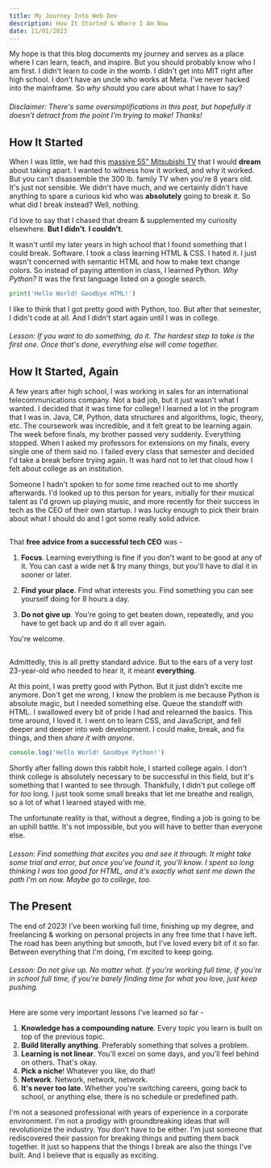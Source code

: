 ```yaml
--- 
title: My Journey Into Web Dev
description: How It Started & Where I Am Now
date: 11/01/2023
---
```


My hope is that this blog documents my journey and serves as a place where I can learn, teach, and inspire. But you should probably know who I am first. I didn't learn to code in the womb. I didn't get into MIT right after high school. I don't have an uncle who works at Meta. I've never hacked into the mainframe. So *why* should you care about what I have to say?

###### Disclaimer: There's some oversimplifications in this post, but hopefully it doesn't detract from the point I'm trying to make! Thanks! 

## How It Started
When I was little, we had this [massive 55" Mitsubishi TV](https://www.recycledgoods.com/mitsubishi-55-widescreen-rear-projection-tv-ws-55809/) that I would **dream** about taking apart. I wanted to witness how it worked, and why it worked. But you can't disassemble the 300 lb. family TV when you're 8 years old. It's just not sensible. We didn't have much, and we certainly didn't have anything to spare a curious kid who was **absolutely** going to break it. So what did I break instead? Well, nothing. 

I'd love to say that I chased that dream & supplemented my curiosity elsewhere. **But I didn't**. **I couldn't**. 

It wasn't until my later years in high school that I found something that I could break. Software. I took a class learning HTML & CSS. I hated it. I just wasn't concerned with semantic HTML and how to make text change colors. So instead of paying attention in class, I learned Python. *Why Python?* It was the first language listed on a google search. 

```python
print('Hello World! Goodbye HTML!')
```

I like to think that I got pretty good with Python, too. But after that semester, I didn't code at all. And I didn't start again until I was in college. 

###### Lesson: If you want to do something, do it. The hardest step to take is the first one. Once that's done, everything else will come together. 

## How It Started, Again
A few years after high school, I was working in sales for an international telecommunications company. Not a bad job, but it just wasn't what I wanted. I decided that it was time for college! I learned a lot in the program that I was in. Java, C#, Python, data structures and algorithms, logic, theory, etc. The coursework was incredible, and it felt great to be learning again. The week before finals, my brother passed very suddenly. Everything stopped. When I asked my professors for extensions on my finals, every single one of them said no. I failed every class that semester and decided I'd take a break before trying again. It was hard not to let that cloud how I felt about college as an institution.  

Someone I hadn't spoken to for some time reached out to me shortly afterwards. I'd looked up to this person for years, initially for their musical talent as I'd grown up playing music, and more recently for their success in tech as the CEO of their own startup. I was lucky enough to pick their brain about what I should do and I got some really solid advice. 

## 

That **free advice from a successful tech CEO** was -

1. **Focus**. Learning everything is fine if you don't want to be good at any of it. You can cast a wide net & try many things, but you'll have to dial it in sooner or later.  

2. **Find your place**. Find what interests you. Find something you can see yourself doing for 8 hours a day.

3. **Do not give up**. You're going to get beaten down, repeatedly, and you have to get back up and do it all over again. 

You're welcome. 

## 

Admittedly, this is all pretty standard advice. But to the ears of a very lost 23-year-old who needed to hear it, it meant **everything**. 

At this point, I was pretty good with Python. But it just didn't excite me anymore. Don't get me wrong, I know the problem is me because Python is absolute magic, but I needed something else. Queue the standoff with HTML. I swallowed every bit of pride I had and relearned the basics. This time around, I loved it. I went on to learn CSS, and JavaScript, and fell deeper and deeper into web development. I could make, break, and fix things, and then *share it with anyone*. 

```js
console.log('Hello World! Goodbye Python!') 
```

Shortly after falling down this rabbit hole, I started college again. I don't think college is absolutely necessary to be successful in this field, but it's something that I wanted to see through. Thankfully, I didn't put college off for *too* long. I just took some small breaks that let me breathe and realign, so a lot of what I learned stayed with me. 

The unfortunate reality is that, without a degree, finding a job is going to be an uphill battle. It's not impossible, but you will have to better than everyone else. 

###### Lesson: Find something that excites you and see it through. It might take some trial and error, but once you've found it, you'll know. I spent so long thinking I was too good for HTML, and it's exactly what sent me down the path I'm on now. Maybe go to college, too. 

## The Present
The end of 2023! I've been working full time, finishing up my degree, and freelancing & working on personal projects in any free time that I have left. The road has been anything but smooth, but I've loved every bit of it so far. Between everything that I'm doing, I'm excited to keep going. 

###### Lesson: *Do not give up*. No matter what. If you're working full time, if you're in school full time, if you're barely finding time for what you love, just keep pushing. 

## 

Here are some very important lessons I've learned so far - 
  1. **Knowledge has a compounding nature**. Every topic you learn is built on top of the previous topic.
  2. **Build literally anything**. Preferably something that solves a problem.
  3. **Learning is not linear**. You'll excel on some days, and you'll feel behind on others. That's okay.
  4. **Pick a niche**! Whatever you like, do that!
  5. **Network**. Network, network, network.
  6. **It's never too late**. Whether you're switching careers, going back to school, or anything else, there is no schedule or predefined path. 

I'm not a seasoned professional with years of experience in a corporate environment. I'm not a prodigy with groundbreaking ideas that will revolutionize the industry. You don't have to be either. I'm just someone that rediscovered their passion for breaking things and putting them back together. It just so happens that the things I break are also the things I've built. And I believe that is equally as exciting. 